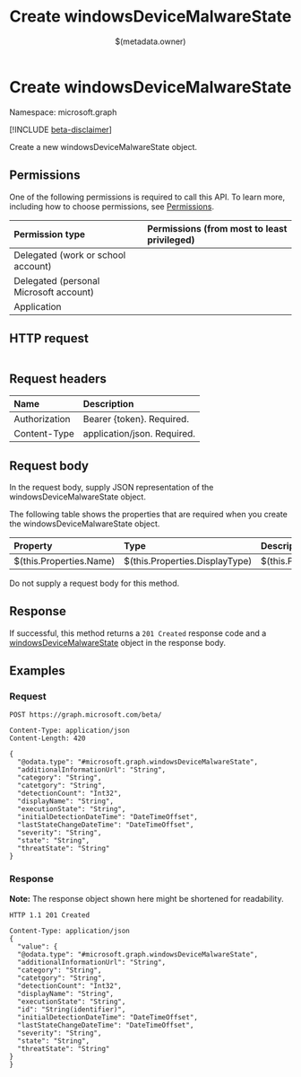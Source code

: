 ﻿---
title: "Create windowsDeviceMalwareState"
description: ""
localization_priority: Normal
author: "$(metadata.owner)"
ms.prod: "microsoft-identity-platform"
doc_type: "apiPageType"
---

# Create windowsDeviceMalwareState

Namespace: microsoft.graph

[!INCLUDE [beta-disclaimer](../../includes/beta-disclaimer.md)]

Create a new windowsDeviceMalwareState object.

## Permissions

One of the following permissions is required to call this API. To learn more, including how to choose permissions, see [Permissions](/graph/permissions-reference).

| Permission type                        | Permissions (from most to least privileged) |
| :------------------------------------- | :------------------------------------------ |
| Delegated (work or school account)     |                                             |
| Delegated (personal Microsoft account) |                                             |
| Application                            |                                             |

## HTTP request

<!-- {
  "blockType": "ignored"
}
-->

```http

```

## Request headers

| Name          | Description                 |
| :------------ | :-------------------------- |
| Authorization | Bearer {token}. Required.   |
| Content-Type  | application/json. Required. |

## Request body

In the request body, supply JSON representation of the windowsDeviceMalwareState object.

The following table shows the properties that are required when you create the windowsDeviceMalwareState object.

| Property                | Type                           | Description                           |
| :---------------------- | :----------------------------- | :------------------------------------ |
| $(this.Properties.Name) | $(this.Properties.DisplayType) | $(this.Properties.DisplayDescription) |

Do not supply a request body for this method.

## Response

If successful, this method returns a `201 Created` response code and a [windowsDeviceMalwareState](../resources/windowsDeviceMalwareState.md) object in the response body.

## Examples

### Request

<!-- {
  "blockType": "request",
  "name": "create_windowsdevicemalwarestate"
}
-->

```http
POST https://graph.microsoft.com/beta/

Content-Type: application/json
Content-Length: 420

{
  "@odata.type": "#microsoft.graph.windowsDeviceMalwareState",
  "additionalInformationUrl": "String",
  "category": "String",
  "catetgory": "String",
  "detectionCount": "Int32",
  "displayName": "String",
  "executionState": "String",
  "initialDetectionDateTime": "DateTimeOffset",
  "lastStateChangeDateTime": "DateTimeOffset",
  "severity": "String",
  "state": "String",
  "threatState": "String"
}

```

### Response

**Note:** The response object shown here might be shortened for readability.

<!-- {
  "blockType": "response",
  "truncated": true,
  "@odata.type": "microsoft.management.services.api.windowsDeviceMalwareState"
}
-->

```http
HTTP 1.1 201 Created

Content-Type: application/json
{
  "value": {
  "@odata.type": "#microsoft.graph.windowsDeviceMalwareState",
  "additionalInformationUrl": "String",
  "category": "String",
  "catetgory": "String",
  "detectionCount": "Int32",
  "displayName": "String",
  "executionState": "String",
  "id": "String(identifier)",
  "initialDetectionDateTime": "DateTimeOffset",
  "lastStateChangeDateTime": "DateTimeOffset",
  "severity": "String",
  "state": "String",
  "threatState": "String"
}
}

```